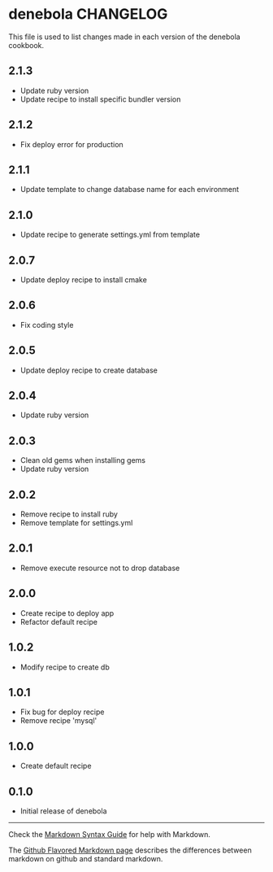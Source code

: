 # denebola CHANGELOG

This file is used to list changes made in each version of the denebola cookbook.

## 2.1.3
- Update ruby version
- Update recipe to install specific bundler version

## 2.1.2
- Fix deploy error for production

## 2.1.1
- Update template to change database name for each environment

## 2.1.0
- Update recipe to generate settings.yml from template

## 2.0.7
- Update deploy recipe to install cmake

## 2.0.6
- Fix coding style

## 2.0.5
- Update deploy recipe to create database

## 2.0.4
- Update ruby version

## 2.0.3
- Clean old gems when installing gems
- Update ruby version

## 2.0.2
- Remove recipe to install ruby
- Remove template for settings.yml

## 2.0.1
- Remove execute resource not to drop database

## 2.0.0
- Create recipe to deploy app
- Refactor default recipe

## 1.0.2
- Modify recipe to create db

## 1.0.1
- Fix bug for deploy recipe
- Remove recipe 'mysql'

## 1.0.0
- Create default recipe

## 0.1.0
- Initial release of denebola

- - -
Check the [Markdown Syntax Guide](http://daringfireball.net/projects/markdown/syntax) for help with Markdown.

The [Github Flavored Markdown page](http://github.github.com/github-flavored-markdown/) describes the differences between markdown on github and standard markdown.
